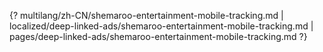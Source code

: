 {? multilang/zh-CN/shemaroo-entertainment-mobile-tracking.md | localized/deep-linked-ads/shemaroo-entertainment-mobile-tracking.md | pages/deep-linked-ads/shemaroo-entertainment-mobile-tracking.md ?}
